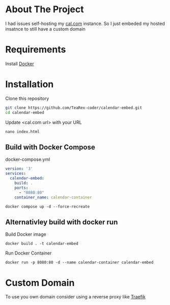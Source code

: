 # About The Project
I had issues self-hosting my [cal.com](https://github.com/calcom/cal.com) instance. So I just embeded my hosted insatnce to still have a custom domain

# Requirements
Install [Docker](https://docs.docker.com/get-docker/)

# Installation
Clone this repository
```bash
git clone https://github.com/TeaRex-coder/calendar-embed.git
cd calendar-embed
```

Update <cal.com url> with your URL

`nano index.html`

## Build with Docker Compose
docker-compose.yml
```yaml
version: '3'
services:
  calendar-embed:
    build: .
    ports:
      - "8080:80"
    container_name: calendar-container
```

`
docker compose up -d --force-recreate
`

## Alternativley build with docker run
Build Docker image

`docker build . -t calendar-embed`

Run Docker Container

`docker run -p 8080:80 -d --name calendar-container calendar-embed`

# Custom Domain
To use you own domain consider using a reverse proxy like [Traefik](https://github.com/traefik/traefik)
